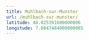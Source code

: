 ```yaml
---
title: Muhlbach-sur-Munster
url: /muhlbach-sur-munster/
latitude: 48.025391600000006
longitude: 7.0847484000000005
---
```

